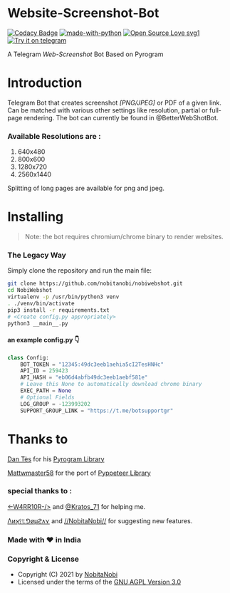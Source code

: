 # Website-Screenshot-Bot
[![Codacy Badge](https://api.codacy.com/project/badge/Grade/14e4b6f385a44aa9b35602e3ff52a668)](https://app.codacy.com/manual/alenpaul2001/Web-Screenshot-Bot?utm_source=github.com&utm_medium=referral&utm_content=alenpaul2001/Web-Screenshot-Bot&utm_campaign=Badge_Grade_Dashboard)
[![made-with-python](https://img.shields.io/badge/Made%20with-Python-1f425f.svg)](https://www.python.org/) [![Open Source Love svg1](https://badges.frapsoft.com/os/v1/open-source.svg?v=103)](https://github.com/ellerbrock/open-source-badges/)
[![Try it on telegram](https://t.me/getwebshotrobot)](http://t.me/getwebshotrobot)

A Telegram _Web-Screenshot_ Bot Based on Pyrogram
# Introduction

Telegram Bot that creates screenshot _[PNG/JPEG]_ or PDF of a given link. Can be matched with various other settings like resolution, partial or full-page rendering. The bot can currently be found in @BetterWebShotBot.

### Available Resolutions are :

1. 640x480
2. 800x600
3. 1280x720
4. 2560x1440

Splitting of long pages are available for png and jpeg.

# Installing 

> Note: the bot requires chromium/chrome binary to render websites.
### <b>The Legacy Way</b>
Simply clone the repository and run the main file:

```sh
git clone https://github.com/nobitanobi/nobiwebshot.git
cd NobiWebshot
virtualenv -p /usr/bin/python3 venv
. ./venv/bin/activate
pip3 install -r requirements.txt
# <Create config.py appropriately>
python3 __main__.py
```
#### an example config.py 👇
```py
class Config:
    BOT_TOKEN = "12345:49dc3eeb1aehia5cI2TesHNHc"
    API_ID = 259423
    API_HASH = "eb06d4abfb49dc3eeb1aebf581e"
    # Leave this None to automatically download chrome binary
    EXEC_PATH = None
    # Optional Fields
    LOG_GROUP = -123993202
    SUPPORT_GROUP_LINK = "https://t.me/botsupportgr"
```


# Thanks to

[Dan Tès](https://telegram.dog/haskell) for his [Pyrogram Library](https://github.com/pyrogram/pyrogram)

[Mattwmaster58](https://github.com/NobitaNobi) for the port of [Pyppeteer Library](https://github.com/NobitaNobi/nobiwebshot)

### special thanks to :

[<\-W4RR10R-/>](https://github.com/KratosProject) and [@Kratos_71](https://t.me/Kratos_71) for helping me.

[Λиʞ⫯𝚝⅁øμϩᴧ⋎](https://github.com/KratosProject) and 
[//NobitaNobi//](https://github.com/NobitaNobi) for suggesting new features.

### Made with ❤️️ in India
### Copyright & License 

* Copyright (C) 2021 by [NobitaNobi](https://github.com/NobitaNobi)
* Licensed under the terms of the [GNU AGPL Version 3.0](https://github.com/NobitaNobi/NobiWebShot/blob/master/LICENSE)
